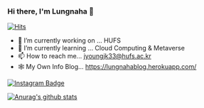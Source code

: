 ### Hi there, I'm Lungnaha 👋    
[![Hits](https://hits.seeyoufarm.com/api/count/incr/badge.svg?url=https%3A%2F%2Fgithub.com%2Flungnahahd&count_bg=%2379C83D&title_bg=%23555555&icon=&icon_color=%23E7E7E7&title=hits&edge_flat=false)](https://hits.seeyoufarm.com)


- 🔭 I’m currently working on ... HUFS
- 🌱 I’m currently learning ... Cloud Computing & Metaverse
- 📫 How to reach me... jyoungjk33@hufs.ac.kr
- 🕸️ My Own Info Blog... https://lungnahablog.herokuapp.com/

[![Instagram Badge](https://img.shields.io/badge/Instagram-E4405F?logo=Instagram&logoColor=white&link=https://www.instagram.com/lungnaha_coding)](https://www.instagram.com/lungnaha_coding)


[![Anurag's github stats](https://github-readme-stats.vercel.app/api?username=lungnahahd)](https://github.com/anuraghazra/github-readme-stats)


